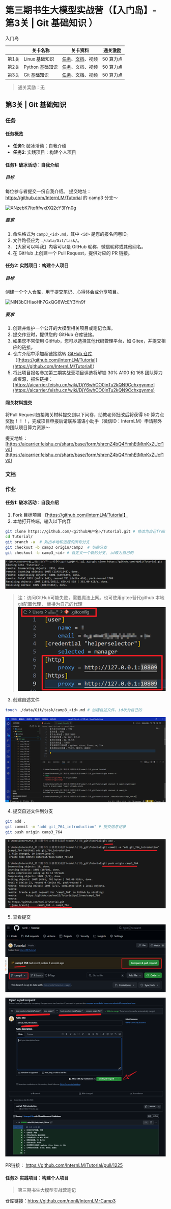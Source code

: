 # 第三期书生大模型实战营（【入门岛】- 第3关 | Git 基础知识  ）

入门岛

| <br>  |    关卡名称     |                                                                               关卡资料                                                                               |  通关激励  |
| ----- | --------------- | ------------------------------------------------------------------------------------------------------------------------------------------------------------------- | --------- |
| 第1关 | Linux 基础知识  | [任务](https://github.com/InternLM/Tutorial/blob/camp3/docs/L0/Linux/task.md)、[文档](https://github.com/InternLM/Tutorial/blob/camp3/docs/L0/Linux/readme.md)、视频 | 50 算力点 |
| 第2关 | Python 基础知识 | [任务](https://github.com/InternLM/Tutorial/blob/camp3/docs/L0/Python/task.md)、文档、视频                                                                           | 50 算力点 |
| 第3关 | Git 基础知识    | [任务](https://github.com/InternLM/Tutorial/blob/camp3/docs/L0/Git/task.md)、文档、视频                                                                              | 50 算力点 |

> 通关奖励：无

## 第3关 | Git 基础知识  

### 任务

#### 任务概览

- **任务1**: 破冰活动：自我介绍
- **任务2**: 实践项目：构建个人项目

#### 任务1: 破冰活动：自我介绍

##### 目标

每位参与者提交一份自我介绍。
提交地址：https://github.com/InternLM/Tutorial 的 camp3 分支～

![XNzebK7ItoftfwxiXQ2cY3lYn0g](https://github.com/InternLM/Tutorial/assets/160732778/bb74cc07-e806-4d17-9dbc-cca2890a9230)

##### 要求

1. 命名格式为 `camp3_<id>.md`，其中 `<id>` 是您的报名问卷ID。
2. 文件路径应为 `./data/Git/task/`。
3. 【大家可以叫我】内容可以是 GitHub 昵称、微信昵称或其他网名。
4. 在 GitHub 上创建一个 Pull Request，提供对应的 PR 链接。


#### 任务2: 实践项目：构建个人项目

##### 目标

创建一个个人仓库，用于提交笔记、心得体会或分享项目。

![NiN3bCHIaoHh7GxQG6WcEY3Yn9f](https://github.com/InternLM/Tutorial/assets/160732778/c76691e7-eb21-435f-a0ed-4a6b62e569e4)

##### 要求

1. 创建并维护一个公开的大模型相关项目或笔记仓库。
2. 提交作业时，提供您的 GitHub 仓库链接。
3. 如果您不常使用 GitHub，您可以选择其他代码管理平台，如 Gitee，并提交相应的链接。
4. 仓库介绍中添加超链接跳转 [GitHub 仓库](https://github.com/InternLM/Tutorial)（<u>[https://github.com/InternLM/Tutorial](https://github.com/InternLM/Tutorial)</u>）
5. 将此项目报名参加第三期实战营项目评选将解锁 30% A100 和 168 团队算力点资源，报名链接：[https://aicarrier.feishu.cn/wiki/DjY6whCO0inTu2kQN9Cchxgynme](https://aicarrier.feishu.cn/wiki/DjY6whCO0inTu2kQN9Cchxgynme)



#### 闯关材料提交

将Pull Request链接闯关材料提交到以下问卷，助教老师批改后将获得 50 算力点奖励！！！，完成项目申报后请联系浦语小助手（微信ID：InternLM）申请额外的团队项目算力资源～

提交地址：[https://aicarrier.feishu.cn/share/base/form/shrcnZ4bQ4YmhEtMtnKxZUcf1vd](https://aicarrier.feishu.cn/share/base/form/shrcnZ4bQ4YmhEtMtnKxZUcf1vd)

### 文档



### 作业

#### 任务1: 破冰活动：自我介绍

1. Fork 目标项目 【https://github.com/InternLM/Tutorial】
2. 本地打开终端，输入以下内容

``` bash
git clone https://github.com/<github用户名>/Tutorial.git # 修改为自己frok的仓库
cd Tutorial/
git branch -a  # 列出本地和远程的所有分支
git checkout -b camp3 origin/camp3  # 切换分支
git checkout -b camp3_<id> # 自定义一个新的分支, id改为自己的
```

![克隆Tutorial](vx_images/克隆Tutorial.png)

> 注：访问GitHub可能失败，需要魔法上网。也可使用gitee替代github
> 本地git配置代理， 替换为自己的代理
![本地git配置代理](vx_images/本地git配置代理.png)

3. 创建自述文件

``` bash
touch ./data/Git/task/camp3_<id>.md # 创建自述文件，id改为自己的
```

![创建自述文件](vx_images/创建自述文件.png)

4. 提交自述文件到分支

```bash
git add .
git commit -m "add git_764_introduction" # 提交信息记录
git push origin camp3_764
```

![提交推送](vx_images/提交推送.png)

5. 查看提交

![查看提交](vx_images/查看提交.png)

![PR](vx_images/PR.png)

PR链接： https://github.com/InternLM/Tutorial/pull/1225

#### 任务2: 实践项目：构建个人项目

> 第三期书生大模型实战营笔记

仓库链接：https://github.com/nonll/InternLM-Camp3